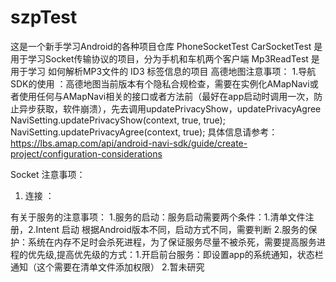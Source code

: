 # szpTest
这是一个新手学习Android的各种项目仓库
PhoneSocketTest CarSocketTest 是用于学习Socket传输协议的项目，分为手机和车机两个客户端
Mp3ReadTest 是用于学习 如何解析MP3文件的 ID3 标签信息的项目
高德地图注意事项：
1.导航SDK的使用 ：高德地图当前版本有个隐私合规检查，需要在实例化AMapNavi或者使用任何与AMapNavi相关的接口或者方法前（最好在app启动时调用一次，防止异步获取，软件崩溃），先去调用updatePrivacyShow，updatePrivacyAgree
NaviSetting.updatePrivacyShow(context, true, true);
NaviSetting.updatePrivacyAgree(context, true);
具体信息请参考：https://lbs.amap.com/api/android-navi-sdk/guide/create-project/configuration-considerations

Socket 注意事项：
1. 连接 ：

有关于服务的注意事项：
1.服务的启动：服务启动需要两个条件：1.清单文件注册，2.Intent 启动 根据Android版本不同，启动方式不同，需要判断
2.服务的保护：系统在内存不足时会杀死进程，为了保证服务尽量不被杀死，需要提高服务进程的优先级,提高优先级的方式：1.开启前台服务：即设置app的系统通知，状态栏通知（这个需要在清单文件添加权限） 2.暂未研究